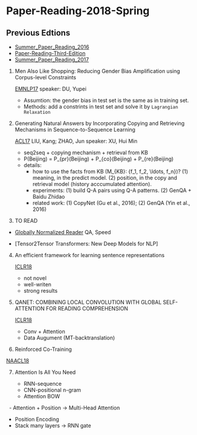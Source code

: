 # Paper-Reading-2018-Spring

## Previous Edtions

- [Summer_Paper_Reading_2016](https://github.com/rgtjf/Summer_Paper_Reading_2016)
- [Paper-Reading-Third-Edition](https://github.com/rgtjf/Paper-Reading-Third-Edition)
- [Summer_Paper_Reading_2017](https://github.com/rgtjf/Summer_Paper_Reading_2017)

1. Men Also Like Shopping: Reducing Gender Bias Amplification using Corpus-level Constraints

   [EMNLP17](http://aclweb.org/anthology/D/D17/D17-1323.pdf) speaker: DU, Yupei
   - Assumtion: the gender bias in test set is the same as in training set.
   - Methods: add a constrints in test set and solve it by ``Lagrangian Relaxation``

2. Generating Natural Answers by Incorporating Copying and Retrieving Mechanisms in Sequence-to-Sequence Learning

   [ACL17](http://aclweb.org/anthology/P/P17/P17-1019.pdf) LIU, Kang; ZHAO, Jun  speaker: XU, Hui Min
   - seq2seq + copying mechanism + retrieval from KB
   - P(Beijing) = P_{pr}(Beijing) + P_{co}(Beijing) + P_{re}(Beijing)
   - details:
     - how to use the facts from KB (M_{KB}: \{f_1, f_2, \ldots, f_n\})? (1) meaning, in the predict model. (2) position, in the copy and retrieval model (history acccumulated attention).
     - experiments: (1) build Q-A pairs using Q-A patterns. (2) GenQA + Baidu Zhidao
     - related work: (1) CopyNet (Gu et al., 2016); (2) GenQA (Yin et al., 2016)

3. TO READ

-  [Globally Normalized Reader](https://arxiv.org/pdf/1709.02828.pdf)
   QA, Speed
   
-  [Tensor2Tensor Transformers: New Deep Models for NLP]


4. An efficient framework for learning sentence representations 

   [ICLR18](https://openreview.net/pdf?id=rJvJXZb0W)
   
   - not novel 
   - well-writen
   - strong results
  
5. QANET: COMBINING LOCAL CONVOLUTION WITH GLOBAL SELF-ATTENTION FOR READING COMPREHENSION

   [ICLR18](https://openreview.net/forum?id=B14TlG-RW)
   
   - Conv + Attention
   - Data Augument (MT-backtranslation)
   
 6. Reinforced Co-Training
 
   [NAACL18](https://arxiv.org/pdf/1804.06035.pdf)
   
7. Attention Is All You Need

   - RNN-sequence
   - CNN-positional n-gram
   - Attention BOW
   
   - Attention + Position -> Multi-Head Attention
   - Position Encoding
   - Stack many layers -> RNN gate
  




